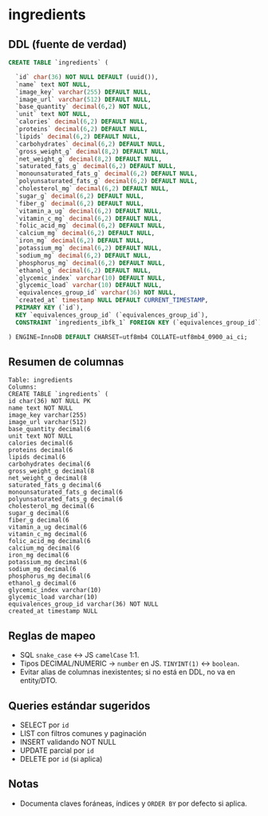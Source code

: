 # ingredients

## DDL (fuente de verdad)
```sql
CREATE TABLE `ingredients` (

  `id` char(36) NOT NULL DEFAULT (uuid()),
  `name` text NOT NULL,
  `image_key` varchar(255) DEFAULT NULL,
  `image_url` varchar(512) DEFAULT NULL,
  `base_quantity` decimal(6,2) NOT NULL,
  `unit` text NOT NULL,
  `calories` decimal(6,2) DEFAULT NULL,
  `proteins` decimal(6,2) DEFAULT NULL,
  `lipids` decimal(6,2) DEFAULT NULL,
  `carbohydrates` decimal(6,2) DEFAULT NULL,
  `gross_weight_g` decimal(8,2) DEFAULT NULL,
  `net_weight_g` decimal(8,2) DEFAULT NULL,
  `saturated_fats_g` decimal(6,2) DEFAULT NULL,
  `monounsaturated_fats_g` decimal(6,2) DEFAULT NULL,
  `polyunsaturated_fats_g` decimal(6,2) DEFAULT NULL,
  `cholesterol_mg` decimal(6,2) DEFAULT NULL,
  `sugar_g` decimal(6,2) DEFAULT NULL,
  `fiber_g` decimal(6,2) DEFAULT NULL,
  `vitamin_a_ug` decimal(6,2) DEFAULT NULL,
  `vitamin_c_mg` decimal(6,2) DEFAULT NULL,
  `folic_acid_mg` decimal(6,2) DEFAULT NULL,
  `calcium_mg` decimal(6,2) DEFAULT NULL,
  `iron_mg` decimal(6,2) DEFAULT NULL,
  `potassium_mg` decimal(6,2) DEFAULT NULL,
  `sodium_mg` decimal(6,2) DEFAULT NULL,
  `phosphorus_mg` decimal(6,2) DEFAULT NULL,
  `ethanol_g` decimal(6,2) DEFAULT NULL,
  `glycemic_index` varchar(10) DEFAULT NULL,
  `glycemic_load` varchar(10) DEFAULT NULL,
  `equivalences_group_id` varchar(36) NOT NULL,
  `created_at` timestamp NULL DEFAULT CURRENT_TIMESTAMP,
  PRIMARY KEY (`id`),
  KEY `equivalences_group_id` (`equivalences_group_id`),
  CONSTRAINT `ingredients_ibfk_1` FOREIGN KEY (`equivalences_group_id`) REFERENCES `equivalences_groups` (`id`)

) ENGINE=InnoDB DEFAULT CHARSET=utf8mb4 COLLATE=utf8mb4_0900_ai_ci;
```

## Resumen de columnas
```
Table: ingredients
Columns:
CREATE TABLE `ingredients` (
id char(36) NOT NULL PK
name text NOT NULL
image_key varchar(255)
image_url varchar(512)
base_quantity decimal(6
unit text NOT NULL
calories decimal(6
proteins decimal(6
lipids decimal(6
carbohydrates decimal(6
gross_weight_g decimal(8
net_weight_g decimal(8
saturated_fats_g decimal(6
monounsaturated_fats_g decimal(6
polyunsaturated_fats_g decimal(6
cholesterol_mg decimal(6
sugar_g decimal(6
fiber_g decimal(6
vitamin_a_ug decimal(6
vitamin_c_mg decimal(6
folic_acid_mg decimal(6
calcium_mg decimal(6
iron_mg decimal(6
potassium_mg decimal(6
sodium_mg decimal(6
phosphorus_mg decimal(6
ethanol_g decimal(6
glycemic_index varchar(10)
glycemic_load varchar(10)
equivalences_group_id varchar(36) NOT NULL
created_at timestamp NULL
```

## Reglas de mapeo
- SQL `snake_case` ↔ JS `camelCase` 1:1.
- Tipos DECIMAL/NUMERIC → `number` en JS. `TINYINT(1)` ↔ `boolean`.
- Evitar alias de columnas inexistentes; si no está en DDL, no va en entity/DTO.

## Queries estándar sugeridos
- SELECT por `id`
- LIST con filtros comunes y paginación
- INSERT validando NOT NULL
- UPDATE parcial por `id`
- DELETE por `id` (si aplica)

## Notas
- Documenta claves foráneas, índices y `ORDER BY` por defecto si aplica.
